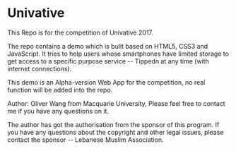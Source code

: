 # Univative

This Repo is for the competition of Univative 2017.

The repo contains a demo which is bulit based on HTML5, CSS3 and JavaScript. It tries to help users whose smartphones have limited storage to get access to a specific purpose service -- Tippedn at any time (with internet connections).

This demo is an Alpha-version Web App for the competition, no real function will be added into the repo.

Author: Oliver Wang from Macquarie University, 
Please feel free to contact me if you have any questions on it.

The author has got the authorisation from the sponsor of this program. If you have any questions about the copyright and other legal issues, please contact the sponsor -- Lebanese Muslim Association.